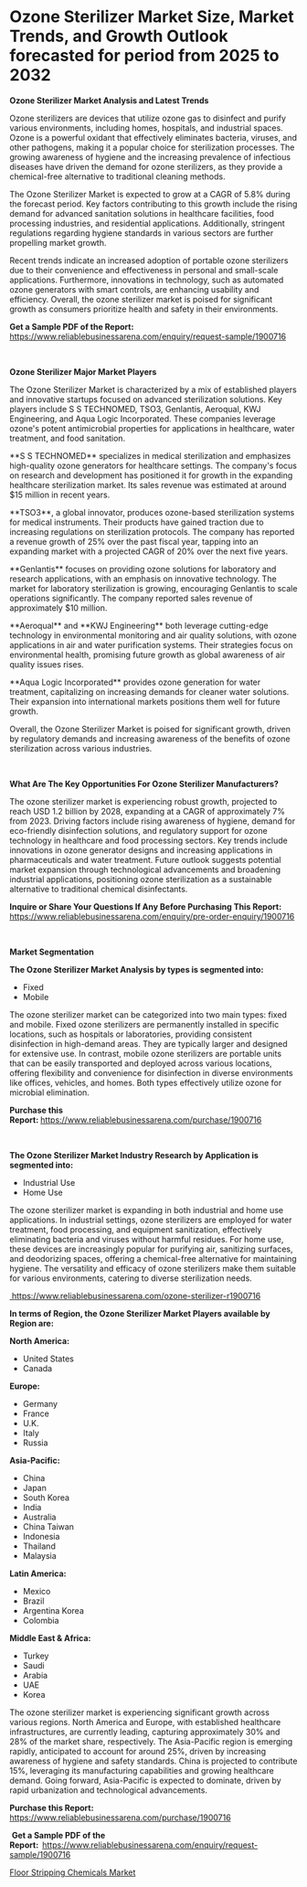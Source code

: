 <p><h1>Ozone Sterilizer Market Size, Market Trends, and Growth Outlook forecasted for period from 2025 to 2032</h1></p><p><strong>Ozone Sterilizer Market Analysis and Latest Trends</strong></p>
<p><p>Ozone sterilizers are devices that utilize ozone gas to disinfect and purify various environments, including homes, hospitals, and industrial spaces. Ozone is a powerful oxidant that effectively eliminates bacteria, viruses, and other pathogens, making it a popular choice for sterilization processes. The growing awareness of hygiene and the increasing prevalence of infectious diseases have driven the demand for ozone sterilizers, as they provide a chemical-free alternative to traditional cleaning methods.</p><p>The Ozone Sterilizer Market is expected to grow at a CAGR of 5.8% during the forecast period. Key factors contributing to this growth include the rising demand for advanced sanitation solutions in healthcare facilities, food processing industries, and residential applications. Additionally, stringent regulations regarding hygiene standards in various sectors are further propelling market growth. </p><p>Recent trends indicate an increased adoption of portable ozone sterilizers due to their convenience and effectiveness in personal and small-scale applications. Furthermore, innovations in technology, such as automated ozone generators with smart controls, are enhancing usability and efficiency. Overall, the ozone sterilizer market is poised for significant growth as consumers prioritize health and safety in their environments.</p></p>
<p><strong>Get a Sample PDF of the Report:&nbsp;</strong> <a href="https://www.reliablebusinessarena.com/enquiry/request-sample/1900716?utm_campaign=2928&utm_medium=2&utm_source=Github&utm_content=ia&utm_term=02042025&utm_id=ozone-sterilizer">https://www.reliablebusinessarena.com/enquiry/request-sample/1900716</a></p>
<p>&nbsp;</p>
<p><strong>Ozone Sterilizer Major Market Players</strong></p>
<p><p>The Ozone Sterilizer Market is characterized by a mix of established players and innovative startups focused on advanced sterilization solutions. Key players include S S TECHNOMED, TSO3, Genlantis, Aeroqual, KWJ Engineering, and Aqua Logic Incorporated. These companies leverage ozone's potent antimicrobial properties for applications in healthcare, water treatment, and food sanitation.</p><p>**S S TECHNOMED** specializes in medical sterilization and emphasizes high-quality ozone generators for healthcare settings. The company's focus on research and development has positioned it for growth in the expanding healthcare sterilization market. Its sales revenue was estimated at around $15 million in recent years.</p><p>**TSO3**, a global innovator, produces ozone-based sterilization systems for medical instruments. Their products have gained traction due to increasing regulations on sterilization protocols. The company has reported a revenue growth of 25% over the past fiscal year, tapping into an expanding market with a projected CAGR of 20% over the next five years.</p><p>**Genlantis** focuses on providing ozone solutions for laboratory and research applications, with an emphasis on innovative technology. The market for laboratory sterilization is growing, encouraging Genlantis to scale operations significantly. The company reported sales revenue of approximately $10 million.</p><p>**Aeroqual** and **KWJ Engineering** both leverage cutting-edge technology in environmental monitoring and air quality solutions, with ozone applications in air and water purification systems. Their strategies focus on environmental health, promising future growth as global awareness of air quality issues rises.</p><p>**Aqua Logic Incorporated** provides ozone generation for water treatment, capitalizing on increasing demands for cleaner water solutions. Their expansion into international markets positions them well for future growth.</p><p>Overall, the Ozone Sterilizer Market is poised for significant growth, driven by regulatory demands and increasing awareness of the benefits of ozone sterilization across various industries.</p></p>
<p>&nbsp;</p>
<p><strong>What Are The Key Opportunities For Ozone Sterilizer Manufacturers?</strong></p>
<p><p>The ozone sterilizer market is experiencing robust growth, projected to reach USD 1.2 billion by 2028, expanding at a CAGR of approximately 7% from 2023. Driving factors include rising awareness of hygiene, demand for eco-friendly disinfection solutions, and regulatory support for ozone technology in healthcare and food processing sectors. Key trends include innovations in ozone generator designs and increasing applications in pharmaceuticals and water treatment. Future outlook suggests potential market expansion through technological advancements and broadening industrial applications, positioning ozone sterilization as a sustainable alternative to traditional chemical disinfectants.</p></p>
<p><strong>Inquire or Share Your Questions If Any Before Purchasing This Report:</strong> <a href="https://www.reliablebusinessarena.com/enquiry/pre-order-enquiry/1900716?utm_campaign=2928&utm_medium=2&utm_source=Github&utm_content=ia&utm_term=02042025&utm_id=ozone-sterilizer">https://www.reliablebusinessarena.com/enquiry/pre-order-enquiry/1900716</a></p>
<p>&nbsp;</p>
<p><strong>Market Segmentation</strong></p>
<p><strong>The Ozone Sterilizer Market Analysis by types is segmented into:</strong></p>
<p><ul><li>Fixed</li><li>Mobile</li></ul></p>
<p><p>The ozone sterilizer market can be categorized into two main types: fixed and mobile. Fixed ozone sterilizers are permanently installed in specific locations, such as hospitals or laboratories, providing consistent disinfection in high-demand areas. They are typically larger and designed for extensive use. In contrast, mobile ozone sterilizers are portable units that can be easily transported and deployed across various locations, offering flexibility and convenience for disinfection in diverse environments like offices, vehicles, and homes. Both types effectively utilize ozone for microbial elimination.</p></p>
<p><strong>Purchase this Report:&nbsp;</strong><a href="https://www.reliablebusinessarena.com/purchase/1900716?utm_campaign=2928&utm_medium=2&utm_source=Github&utm_content=ia&utm_term=02042025&utm_id=ozone-sterilizer">https://www.reliablebusinessarena.com/purchase/1900716</a></p>
<p>&nbsp;</p>
<p><strong>The Ozone Sterilizer Market Industry Research by Application is segmented into:</strong></p>
<p><ul><li>Industrial Use</li><li>Home Use</li></ul></p>
<p><p>The ozone sterilizer market is expanding in both industrial and home use applications. In industrial settings, ozone sterilizers are employed for water treatment, food processing, and equipment sanitization, effectively eliminating bacteria and viruses without harmful residues. For home use, these devices are increasingly popular for purifying air, sanitizing surfaces, and deodorizing spaces, offering a chemical-free alternative for maintaining hygiene. The versatility and efficacy of ozone sterilizers make them suitable for various environments, catering to diverse sterilization needs.</p></p>
<p><a href="https://www.reliablebusinessarena.com/ozone-sterilizer-r1900716?utm_campaign=2928&utm_medium=2&utm_source=Github&utm_content=ia&utm_term=02042025&utm_id=ozone-sterilizer">&nbsp;https://www.reliablebusinessarena.com/ozone-sterilizer-r1900716</a></p>
<p><strong>In terms of Region, the Ozone Sterilizer Market Players available by Region are:</strong></p>
<p>
    <p> <strong> North America: </strong>
        <ul>
            <li>United States</li>
            <li>Canada</li>
        </ul>
        </p> 
    <p> <strong> Europe: </strong>
        <ul>
            <li>Germany</li>
            <li>France</li>
            <li>U.K.</li>
            <li>Italy</li>
            <li>Russia</li>
        </ul>
        </p> 
    <p> <strong> Asia-Pacific: </strong>
        <ul>
            <li>China</li>
            <li>Japan</li>
            <li>South Korea</li>
            <li>India</li>
            <li>Australia</li>
            <li>China Taiwan</li>
            <li>Indonesia</li>
            <li>Thailand</li>
            <li>Malaysia</li>
        </ul>
        </p> 
    <p> <strong> Latin America: </strong>
        <ul>
            <li>Mexico</li>
            <li>Brazil</li>
            <li>Argentina Korea</li>
            <li>Colombia</li>
        </ul>
        </p> 
    <p> <strong> Middle East & Africa: </strong>
        <ul>
            <li>Turkey</li>
            <li>Saudi</li>
            <li>Arabia</li>
            <li>UAE</li>
            <li>Korea</li>
        </ul>
    </p>
    </p>
<p><p>The ozone sterilizer market is experiencing significant growth across various regions. North America and Europe, with established healthcare infrastructures, are currently leading, capturing approximately 30% and 28% of the market share, respectively. The Asia-Pacific region is emerging rapidly, anticipated to account for around 25%, driven by increasing awareness of hygiene and safety standards. China is projected to contribute 15%, leveraging its manufacturing capabilities and growing healthcare demand. Going forward, Asia-Pacific is expected to dominate, driven by rapid urbanization and technological advancements.</p></p>
<p><strong>Purchase this Report: </strong><a href="https://www.reliablebusinessarena.com/purchase/1900716?utm_campaign=2928&utm_medium=2&utm_source=Github&utm_content=ia&utm_term=02042025&utm_id=ozone-sterilizer">https://www.reliablebusinessarena.com/purchase/1900716</a></p>
<p>&nbsp;<strong>Get a Sample PDF of the Report:&nbsp;&nbsp;</strong><a href="https://www.reliablebusinessarena.com/enquiry/request-sample/1900716?utm_campaign=2928&utm_medium=2&utm_source=Github&utm_content=ia&utm_term=02042025&utm_id=ozone-sterilizer">https://www.reliablebusinessarena.com/enquiry/request-sample/1900716</a></p>
<p><strong></strong></p>
<p><p><a href="https://github.com/carendesrochers299/Market-Research-Report-List-1/blob/main/floor-stripping-chemicals-market.md?utm_campaign=2928&utm_medium=2&utm_source=Github&utm_content=ia&utm_term=02042025&utm_id=ozone-sterilizer">Floor Stripping Chemicals Market</a></p></p>